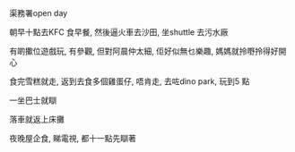 渠務署open day

朝早十點去KFC 食早餐, 然後逼火車去沙田, 坐shuttle 去污水廠

有啲擹位遊戲玩, 有參觀, 但對阿晨仲太細, 佢好似無乜樂趣, 媽媽就拎嘢拎得好開心

食完雪糕就走, 返到去食多個雞蛋仔, 唔肯走, 去咗dino park, 玩到5 點

一坐巴士就瞓

落車就返上床攤

夜晚屋企食, 睇電視, 都十一點先瞓著
